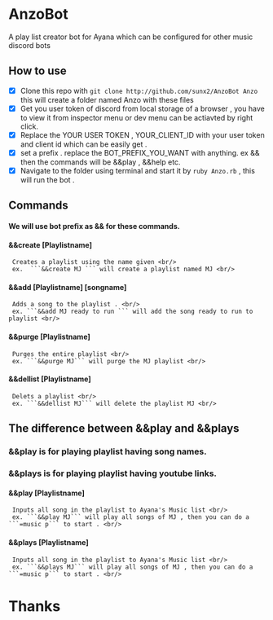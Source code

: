 # AnzoBot
A play list creator bot for Ayana which can be configured for other music discord bots

## How to use
- [x] Clone this repo with ```git clone http://github.com/sunx2/AnzoBot Anzo``` this will create a folder named Anzo with
     these files
- [x] Get you user token of discord from local storage of a browser , you have to view it from inspector menu or dev menu
      can be actiavted by right click.
- [x] Replace the YOUR USER TOKEN , YOUR_CLIENT_ID with your user token and client id which can be easily get .
- [x] set a prefix . replace the BOT_PREFIX_YOU_WANT with anything. ex && then the commands will be &&play , &&help etc.
- [x] Navigate to the folder using terminal and start it by ``` ruby Anzo.rb ``` , this will run the bot .

## Commands
 #### We will use bot prefix as && for these commands.

#### &&create [Playlistname] <br/>
     Creates a playlist using the name given <br/>
     ex.  ```&&create MJ ``` will create a playlist named MJ <br/>
#### &&add [Playlistname] [songname] <br/>
     Adds a song to the playlist . <br/>
     ex. ```&&add MJ ready to run ``` will add the song ready to run to playlist <br/>
#### &&purge [Playlistname]  <br/>
     Purges the entire playlist <br/>
     ex. ```&&purge MJ``` will purge the MJ playlist <br/>
#### &&dellist [Playlistname] <br/>
     Delets a playlist <br/>
     ex. ```&&dellist MJ``` will delete the playlist MJ <br/>

##  The difference between &&play and &&plays
   ###  &&play is for playing playlist having song names.
   ###  &&plays is for playing playlist having youtube links.

#### &&play [Playlistname] <br/>
     Inputs all song in the playlist to Ayana's Music list <br/>
     ex. ```&&play MJ``` will play all songs of MJ , then you can do a ```=music p``` to start . <br/>
#### &&plays [Playlistname]  <br/>
     Inputs all song in the playlist to Ayana's Music list <br/>
     ex. ```&&plays MJ``` will play all songs of MJ , then you can do a ```=music p``` to start . <br/>
     
# Thanks
 
